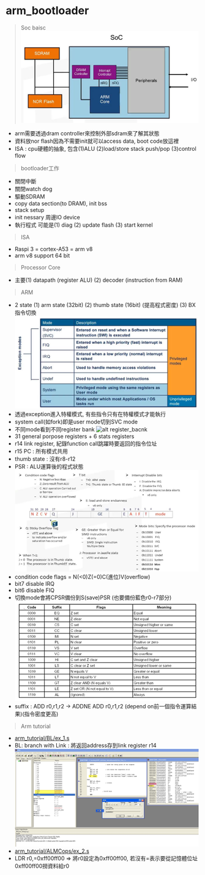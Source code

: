 # arm_bootloader
> Soc baisc
![alt soc_basic](https://github.com/chiweichiu/arm_bootloader/blob/main/utils/soc_basic.jpg) <br>
- arm需要透過dram controller來控制外部sdram來了解其狀態
- 資料放nor flash因為不需要init就可以access data, boot code放這裡
- ISA : cpu硬體的抽象, 包含(1)ALU (2)load/store stack push/pop (3)control flow
> bootloader工作
- 關閉中斷
- 關閉watch dog
- 驅動SDRAM
- copy data section(to DRAM), init bss
- stack setup
- init nessary 周邊IO device
- 執行程式 可能是(1) diag (2) update flash (3) start kernel
> ISA
- Raspi 3 = cortex-A53 = arm v8
- arm v8 support 64 bit
> Processor Core
- 主要(1) datapath (register ALU) (2) decoder (instruction from RAM)
> ARM
- 2 state (1) arm state (32bit) (2) thumb state (16bit) (提高程式密度) (3) BX指令切換
![alt arm_processor_mode](https://github.com/chiweichiu/arm_bootloader/blob/main/utils/arm_processor_mode.jpg) <br>
- 透過exception進入特權模式, 有些指令只有在特權模式才能執行
- system call(如fork)即是user mode切到SVC mode
- 不同mode看到不同register bank 
![alt register_bacnk](https://github.com/chiweichiu/arm_bootloader/blob/main/utils/register_bacnk.jpg) <br>
- 31 general porpose registers + 6 stats registers
- r14 link register, 紀錄function call跳躍時要返回的指令位址
- r15 PC : 所有模式共用
- thumb state : 沒有r8-r12
- PSR : ALU運算後的程式狀態
![alt psr](https://github.com/chiweichiu/arm_bootloader/blob/main/utils/psr.jpg) <br>
- condition code flags = N(<0)Z(=0)C(進位)V(overflow)
- bit7 disable IRQ
- bit6 disable FIQ
- 切換mode會將CPSR備份到S(save)PSR (也要備份藍色r0-r7部分)
![alt condition_flag](https://github.com/chiweichiu/arm_bootloader/blob/main/utils/condtion_flag.jpg) <br>
- suffix : ADD r0,r1,r2 -> ADDNE ADD r0,r1,r2 (depend on前一個指令運算結果)(指令密度更高)
> Arm tutorial
- [arm_tutorial/BL/ex_1.s](https://github.com/chiweichiu/arm_bootloader/blob/main/arm_tutoial/BL/ex_1.s)
- BL: branch with Link : 將返回address存到link register r14
![alt bl_example](https://github.com/chiweichiu/arm_bootloader/blob/main/utils/bl_example.jpg) <br>  
- [arm_tutorial/ALMCops/ex_2.s](https://github.com/chiweichiu/arm_bootloader/blob/main/arm_tutoial/ALMCops/ex_2.s)
- LDR r0,=0xff00ff00 => 將r0設定為0xff00ff00, 若沒有=表示要從記憶體位址0xff00ff00撈資料給r0






